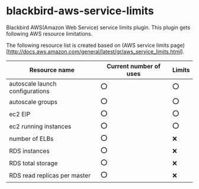 blackbird-aws-service-limits
============================

Blackbird AWS(Amazon Web Service) service limits plugin.
This plugin gets following AWS resource limitations.

The following resource list is created based on (AWS service limits page)[http://docs.aws.amazon.com/general/latest/gr/aws_service_limits.html].

| Resource name | Current number of uses | Limits |
|---------------|------------------------|--------|
| autoscale launch configurations | :o: | :o: |
| autoscale groups                | :o: | :o: |
| ec2 EIP                         | :o: | :o: |
| ec2 running instances           | :o: | :o: |
| number of ELBs                  | :o: | :x: |
| RDS instances                   | :o: | :x: |
| RDS total storage               | :o: | :x: |
| RDS read replicas per master    | :o: | :x: |
